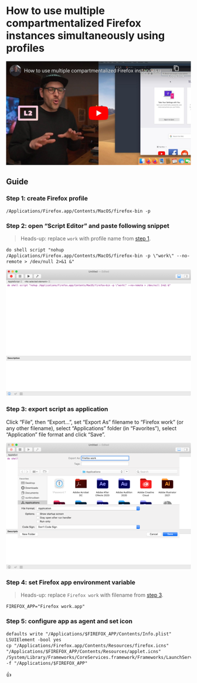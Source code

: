 <!--
Title: How to use multiple compartmentalized Firefox instances simultaneously using profiles
Description: Learn how to use multiple compartmentalized Firefox instances simultaneously using profiles.
Author: Sun Knudsen <https://github.com/sunknudsen>
Contributors: Sun Knudsen <https://github.com/sunknudsen>
Reviewers:
Publication date: 2020-05-13T00:00:00.000Z
Listed: true
Pinned:
-->

# How to use multiple compartmentalized Firefox instances simultaneously using profiles

[![How to use multiple compartmentalized Firefox instances using profiles](how-to-use-multiple-compartmentalized-firefox-instances-using-profiles.jpg)](https://www.youtube.com/watch?v=Upib_vq_EB8 "How to use multiple compartmentalized Firefox instances using profiles")

## Guide

### Step 1: create Firefox profile

```shell
/Applications/Firefox.app/Contents/MacOS/firefox-bin -p
```

### Step 2: open “Script Editor” and paste following snippet

> Heads-up: replace `work` with profile name from [step 1](#step-1-create-firefox-profile).

```
do shell script "nohup /Applications/Firefox.app/Contents/MacOS/firefox-bin -p \"work\" --no-remote > /dev/null 2>&1 &"
```

![script-editor-step-1](./script-editor-step-1.png)

### Step 3: export script as application

Click “File”, then “Export…”, set “Export As” filename to “Firefox work” (or any other filename), select “Applications” folder (in “Favorites”), select “Application” file format and click “Save”.

![script-editor-step-2](./script-editor-step-2.png)

### Step 4: set Firefox app environment variable

> Heads-up: replace `Firefox work` with filename from [step 3](#step-3-export-script-as-application).

```shell
FIREFOX_APP="Firefox work.app"
```

### Step 5: configure app as agent and set icon

```shell
defaults write "/Applications/$FIREFOX_APP/Contents/Info.plist" LSUIElement -bool yes
cp "/Applications/Firefox.app/Contents/Resources/firefox.icns" "/Applications/$FIREFOX_APP/Contents/Resources/applet.icns"
/System/Library/Frameworks/CoreServices.framework/Frameworks/LaunchServices.framework/Support/lsregister -f "/Applications/$FIREFOX_APP"
```

👍
